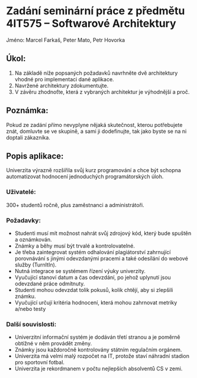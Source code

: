 # Zadání seminární práce z předmětu 4IT575 – Softwarové Architektury

Jméno: Marcel Farkaš, Peter Mato, Petr Hovorka

## Úkol:

1. Na základě níže popsaných požadavků navrhněte dvě architektury vhodné pro implementaci dané aplikace.
2. Navržené architektury zdokumentujte.
3. V závěru zhodnoťte, která z vybraných architektur je výhodnější a proč.

## Poznámka:

Pokud ze zadání přímo nevyplyne nějaká skutečnost, kterou potřebujete znát, domluvte se ve skupině, a sami ji dodefinujte, tak jako byste se na ni doptali zákazníka.

## Popis aplikace:

Univerzita výrazně rozšířila svůj kurz programování a chce být schopna automatizovat hodnocení jednoduchých programátorských úloh.

### Uživatelé:

300+ studentů ročně, plus zaměstnanci a administrátoři.

### Požadavky:

- Studenti musí mít možnost nahrát svůj zdrojový kód, který bude spuštěn a oznámkován.
- Známky a běhy musí být trvalé a kontrolovatelné.
- Je třeba zaintegrovat systém odhalování plagiátorství zahrnující porovnávání s jinými odevzdanými pracemi a také odesílání do webové služby (TurnItIn).
- Nutná integrace se systémem řízení výuky univerzity.
- Vyučující stanoví datum a čas odevzdání, po jehož uplynutí jsou odevzdané práce odmítnuty.
- Studenti mohou odevzdat tolik pokusů, kolik chtějí, aby si zlepšili známku.
- Vyučující určují kritéria hodnocení, která mohou zahrnovat metriky a/nebo testy

### Další souvislosti:

- Univerzitní informační systém je dodáván třetí stranou a je poměrně obtížné v něm provádět změny.
- Známky jsou každoročně kontrolovány státním regulačním orgánem.
- Univerzita má velmi malý rozpočet na IT, protože staví náhradní stadion pro sportovní fotbal.
- Univerzita je rekordmanem v počtu nejlepších absolventů CS v zemi.
